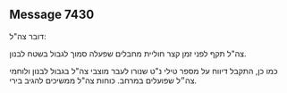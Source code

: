## Message 7430

דובר צה"ל:

צה"ל תקף לפני זמן קצר חוליית מחבלים שפעלה סמוך לגבול בשטח לבנון.

כמו כן, התקבל דיווח על מספר טילי נ"ט שנורו לעבר מוצבי צה"ל בגבול לבנון ולוחמי צה״ל שפועלים במרחב. כוחות צה"ל ממשיכים להגיב בירי.

